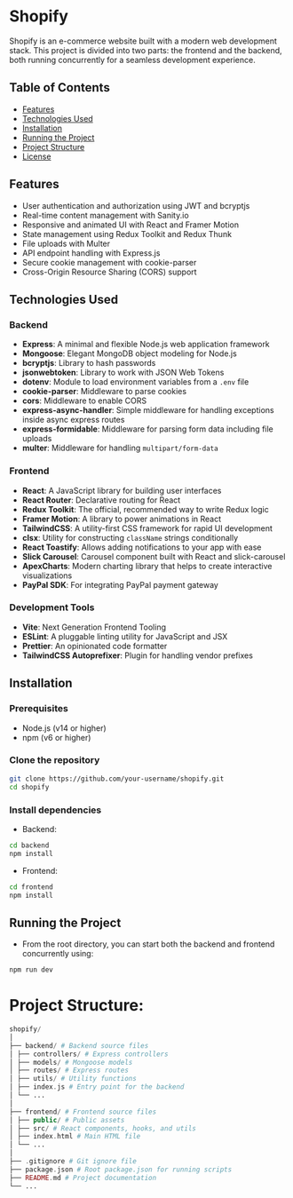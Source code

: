 # Shopify

Shopify is an e-commerce website built with a modern web development stack. This project is divided into two parts: the frontend and the backend, both running concurrently for a seamless development experience.

## Table of Contents

- [Features](#features)
- [Technologies Used](#technologies-used)
- [Installation](#installation)
- [Running the Project](#running-the-project)
- [Project Structure](#project-structure)
- [License](#license)

## Features

- User authentication and authorization using JWT and bcryptjs
- Real-time content management with Sanity.io
- Responsive and animated UI with React and Framer Motion
- State management using Redux Toolkit and Redux Thunk
- File uploads with Multer
- API endpoint handling with Express.js
- Secure cookie management with cookie-parser
- Cross-Origin Resource Sharing (CORS) support

## Technologies Used

### Backend

- **Express**: A minimal and flexible Node.js web application framework
- **Mongoose**: Elegant MongoDB object modeling for Node.js
- **bcryptjs**: Library to hash passwords
- **jsonwebtoken**: Library to work with JSON Web Tokens
- **dotenv**: Module to load environment variables from a `.env` file
- **cookie-parser**: Middleware to parse cookies
- **cors**: Middleware to enable CORS
- **express-async-handler**: Simple middleware for handling exceptions inside async express routes
- **express-formidable**: Middleware for parsing form data including file uploads
- **multer**: Middleware for handling `multipart/form-data`

### Frontend

- **React**: A JavaScript library for building user interfaces
- **React Router**: Declarative routing for React
- **Redux Toolkit**: The official, recommended way to write Redux logic
- **Framer Motion**: A library to power animations in React
- **TailwindCSS**: A utility-first CSS framework for rapid UI development
- **clsx**: Utility for constructing `className` strings conditionally
- **React Toastify**: Allows adding notifications to your app with ease
- **Slick Carousel**: Carousel component built with React and slick-carousel
- **ApexCharts**: Modern charting library that helps to create interactive visualizations
- **PayPal SDK**: For integrating PayPal payment gateway

### Development Tools

- **Vite**: Next Generation Frontend Tooling
- **ESLint**: A pluggable linting utility for JavaScript and JSX
- **Prettier**: An opinionated code formatter
- **TailwindCSS Autoprefixer**: Plugin for handling vendor prefixes

## Installation

### Prerequisites

- Node.js (v14 or higher)
- npm (v6 or higher)

### Clone the repository

```sh
git clone https://github.com/your-username/shopify.git
cd shopify
```

### Install dependencies

- Backend:

```sh
cd backend
npm install
```

- Frontend:

```sh
cd frontend
npm install
```

## Running the Project

- From the root directory, you can start both the backend and frontend concurrently using:

```sh
npm run dev
```

# Project Structure:

```php
shopify/
│
├── backend/ # Backend source files
│ ├── controllers/ # Express controllers
│ ├── models/ # Mongoose models
│ ├── routes/ # Express routes
│ ├── utils/ # Utility functions
│ ├── index.js # Entry point for the backend
│ └── ...
│
├── frontend/ # Frontend source files
│ ├── public/ # Public assets
│ ├── src/ # React components, hooks, and utils
│ ├── index.html # Main HTML file
│ └── ...
│
├── .gitignore # Git ignore file
├── package.json # Root package.json for running scripts
├── README.md # Project documentation
└── ...
```
